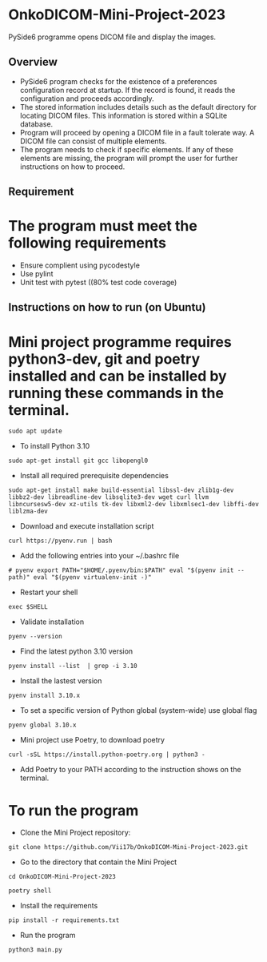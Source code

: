 # OnkoDICOM-Mini-Project-2023
PySide6 programme opens DICOM file and display the images. 

## Overview
- PySide6 program checks for the existence of a preferences configuration record at startup. If the record is found, it reads the configuration and proceeds accordingly. 
- The stored information includes details such as the default directory for locating DICOM files. This information is stored within a SQLite database.
- Program will proceed by opening a DICOM file in a fault tolerate way. A DICOM file can consist of multiple elements. 
- The program needs to check if specific elements. If any of these elements are missing, the program will prompt the user for further instructions on how to proceed. 

## Requirement
# The program must meet the following requirements
- Ensure complient using pycodestyle
- Use pylint
- Unit test with pytest ((80% test code coverage)

## Instructions on how to run (on Ubuntu)
# Mini project programme requires python3-dev, git and poetry installed and can be installed by running these commands in the terminal.

`sudo apt update`

- To install Python 3.10

`sudo apt-get install git gcc libopengl0`

- Install all required prerequisite dependencies

`sudo apt-get install make build-essential libssl-dev zlib1g-dev  libbz2-dev libreadline-dev libsqlite3-dev wget curl llvm  libncursesw5-dev xz-utils tk-dev libxml2-dev libxmlsec1-dev libffi-dev liblzma-dev`

- Download and execute installation script

`curl https://pyenv.run | bash`

- Add the following entries into your ~/.bashrc file

`# pyenv
export PATH="$HOME/.pyenv/bin:$PATH"
eval "$(pyenv init --path)"
eval "$(pyenv virtualenv-init -)"`

- Restart your shell

`exec $SHELL`

- Validate installation

`pyenv --version`

- Find the latest python 3.10 version

`pyenv install --list  | grep -i 3.10`

- Install the lastest version

`pyenv install 3.10.x`

- To set a specific version of Python global (system-wide) use global flag

`pyenv global 3.10.x`

- Mini project use Poetry, to download poetry

`curl -sSL https://install.python-poetry.org | python3 -`

- Add Poetry to your PATH according to the instruction shows on the terminal.

# To run the program
- Clone the Mini Project repository: 

`git clone https://github.com/Vii17b/OnkoDICOM-Mini-Project-2023.git`

- Go to the directory that contain the Mini Project

`cd OnkoDICOM-Mini-Project-2023`

`poetry shell`

- Install the requirements

`pip install -r requirements.txt`

- Run the program

`python3 main.py`



